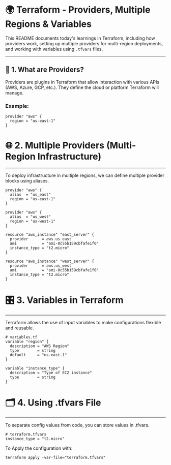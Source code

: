 # 🌍 Terraform - Providers, Multiple Regions & Variables

This README documents today's learnings in Terraform, including how providers work, setting up multiple providers for multi-region deployments, and working with variables using `.tfvars` files.

---

## 🧩 1. What are Providers?

Providers are plugins in Terraform that allow interaction with various APIs (AWS, Azure, GCP, etc.). They define the cloud or platform Terraform will manage.

### Example:
```hcl
provider "aws" {
  region = "us-east-1"
}
```
# 🌐 2. Multiple Providers (Multi-Region Infrastructure)

---

To deploy infrastructure in multiple regions, we can define multiple provider blocks using aliases.
```hcl 
provider "aws" {
  alias  = "us_east"
  region = "us-east-1"
}

provider "aws" {
  alias  = "us_west"
  region = "us-west-1"
}

resource "aws_instance" "east_server" {
  provider      = aws.us_east
  ami           = "ami-0c55b159cbfafe1f0"
  instance_type = "t2.micro"
}

resource "aws_instance" "west_server" {
  provider      = aws.us_west
  ami           = "ami-0c55b159cbfafe1f0"
  instance_type = "t2.micro"
}
```

# 🎛️ 3. Variables in Terraform

---
Terraform allows the use of input variables to make configurations flexible and reusable.
```hcl
# variables.tf
variable "region" {
  description = "AWS Region"
  type        = string
  default     = "us-east-1"
}

variable "instance_type" {
  description = "Type of EC2 instance"
  type        = string
}
```

# 🗂️ 4. Using .tfvars File

---

To separate config values from code, you can store values in .tfvars.
```hcl
# terraform.tfvars
instance_type = "t2.micro"
```

To Apply the configuration with:
```hcl
terraform apply -var-file="terraform.tfvars"
```

